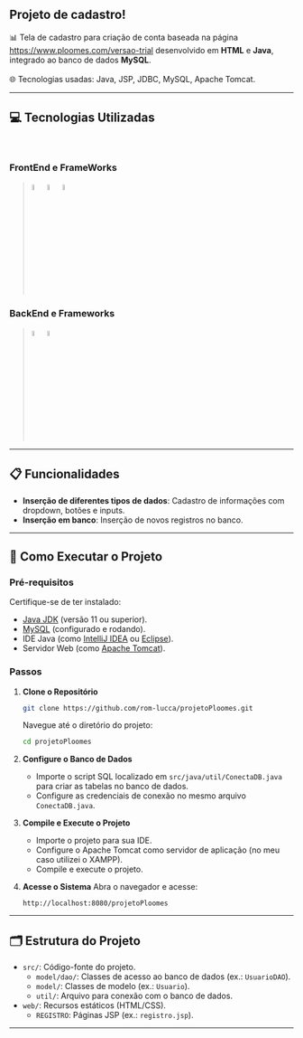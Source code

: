 ## **Projeto de cadastro**!

📊 Tela de cadastro para criação de conta baseada na página https://www.ploomes.com/versao-trial desenvolvido em **HTML** e **Java**, integrado ao banco de dados **MySQL**. <br>  
🌐 Tecnologias usadas: Java, JSP, JDBC, MySQL, Apache Tomcat.  

---

## 💻 Tecnologias Utilizadas
<div style="display: inline-block"><br>

### FrontEnd e FrameWorks  
> <img src="https://cdn.jsdelivr.net/gh/devicons/devicon/icons/html5/html5-original.svg" width="5%"/>
> <img src="https://cdn.jsdelivr.net/gh/devicons/devicon/icons/css3/css3-original.svg" width="5%"/>
> <img src="https://cdn.jsdelivr.net/gh/devicons/devicon/icons/apache/apache-original-wordmark.svg" width="5%"/>

### BackEnd e Frameworks
> <img src="https://cdn.jsdelivr.net/gh/devicons/devicon/icons/java/java-original.svg" width="5%"/>  
> <img src="https://cdn.jsdelivr.net/gh/devicons/devicon/icons/mysql/mysql-original.svg" width="5%"/> 

---

## 📋 Funcionalidades

- **Inserção de diferentes tipos de dados**: Cadastro de informações com dropdown, botões e inputs.
- **Inserção em banco**: Inserção de novos registros no banco.

---

## 🚀 Como Executar o Projeto

### Pré-requisitos

Certifique-se de ter instalado:

- [Java JDK](https://www.oracle.com/java/technologies/javase-jdk11-downloads.html) (versão 11 ou superior).
- [MySQL](https://dev.mysql.com/downloads/mysql/) (configurado e rodando).
- IDE Java (como [IntelliJ IDEA](https://www.jetbrains.com/idea/) ou [Eclipse](https://www.eclipse.org/downloads/)).
- Servidor Web (como [Apache Tomcat](https://tomcat.apache.org/)).

### Passos

1. **Clone o Repositório**
    ```bash
    git clone https://github.com/rom-lucca/projetoPloomes.git
    ```
    Navegue até o diretório do projeto:
    ```bash
    cd projetoPloomes
    ```

2. **Configure o Banco de Dados**
    - Importe o script SQL localizado em `src/java/util/ConectaDB.java` para criar as tabelas no banco de dados.
    - Configure as credenciais de conexão no mesmo arquivo `ConectaDB.java`.

3. **Compile e Execute o Projeto**
    - Importe o projeto para sua IDE.
    - Configure o Apache Tomcat como servidor de aplicação (no meu caso utilizei o XAMPP).
    - Compile e execute o projeto.

4. **Acesse o Sistema**
    Abra o navegador e acesse:
    ```
    http://localhost:8080/projetoPloomes
    ```

---

## 🗂 Estrutura do Projeto

- `src/`: Código-fonte do projeto.
  - `model/dao/`: Classes de acesso ao banco de dados (ex.: `UsuarioDAO`).
  - `model/`: Classes de modelo (ex.: `Usuario`).
  - `util/`: Arquivo para conexão com o banco de dados.
- `web/`:  Recursos estáticos (HTML/CSS).
  - `REGISTRO`: Páginas JSP (ex.: `registro.jsp`).

---
